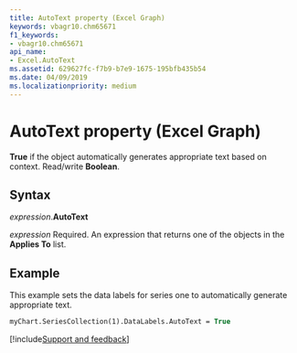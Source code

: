 ```yaml
---
title: AutoText property (Excel Graph)
keywords: vbagr10.chm65671
f1_keywords:
- vbagr10.chm65671
api_name:
- Excel.AutoText
ms.assetid: 629627fc-f7b9-b7e9-1675-195bfb435b54
ms.date: 04/09/2019
ms.localizationpriority: medium
---
```



# AutoText property (Excel Graph)

**True** if the object automatically generates appropriate text based on context. Read/write **Boolean**.

## Syntax

_expression_.**AutoText**

_expression_ Required. An expression that returns one of the objects in the **Applies To** list.

## Example

This example sets the data labels for series one to automatically generate appropriate text.

```vb
myChart.SeriesCollection(1).DataLabels.AutoText = True
```

[!include[Support and feedback](~/includes/feedback-boilerplate.md)]